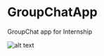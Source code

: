 # GroupChatApp
GroupChat app for Internship


![alt text](https://github.com/malavancs/GroupChatApp/blob/master/ss.png)

